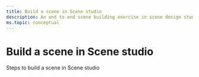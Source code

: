 ```yaml
---
title: Build a scene in Scene studio
description: An end to end scene building exercise in scene design studio
ms.topic: conceptual
---
```


# Build a scene in Scene studio

Steps to build a scene in Scene studio